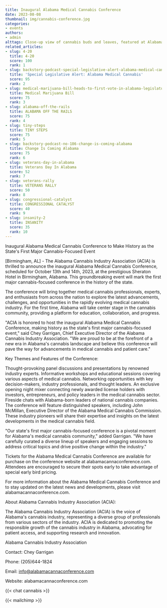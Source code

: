 ```yaml
---
title: Inaugural Alabama Medical Cannabis Conference
date: 2023-08-08
thumbnail: img/cannabis-conference.jpg
categories:
- events
authors:
- admin
alttags: Close-up view of cannabis buds and leaves, featured at Alabama’s first medical cannabis conference
related_articles:
- slug: 4-20
  title: 4-20
  score: 100
  rank: 1
- slug: backstory-podcast-special-legislative-alert-alabama-medical-cannabis
  title: 'Special Legislative Alert: Alabama Medical Cannabis'
  score: 95
  rank: 2
- slug: medical-marijuana-bill-heads-to-first-vote-in-alabama-legislature
  title: Medical Marijuana Bill
  score: 75
  rank: 3
- slug: alabama-off-the-rails
  title: ALABAMA OFF THE RAILS
  score: 75
  rank: 4
- slug: tiny-steps
  title: TINY STEPS
  score: 75
  rank: 5
- slug: backstory-podcast-no-186-change-is-coming-alabama
  title: Change Is Coming Alabama
  score: 75
  rank: 6
- slug: veterans-day-in-alabama
  title: Veterans Day In Alabama
  score: 52
  rank: 7
- slug: veterans-rally
  title: VETERANS RALLY
  score: 50
  rank: 8
- slug: congressional-catalyst
  title: CONGRESSIONAL CATALYST
  score: 40
  rank: 9
- slug: insanity-2
  title: INSANITY
  score: 35
  rank: 10
---
```

Inaugural Alabama Medical Cannabis Conference to Make History as the State's First Major Cannabis-Focused Event

[Birmingham, AL] - The Alabama Cannabis Industry Association (ACIA) is thrilled to announce the inaugural Alabama Medical Cannabis Conference, scheduled for October 13th and 14th, 2023, at the prestigious Sheraton Hotel in Birmingham, Alabama. This groundbreaking event will mark the first major cannabis-focused conference in the history of the state.

The conference will bring together medical cannabis professionals, experts, and enthusiasts from across the nation to explore the latest advancements, challenges, and opportunities in the rapidly evolving medical cannabis industry. For the first time, Alabama will take center stage in the cannabis community, providing a platform for education, collaboration, and progress.

"ACIA is honored to host the inaugural Alabama Medical Cannabis Conference, making history as the state's first major cannabis-focused event," said Chey Garrigan, Chief Executive Director of the Alabama Cannabis Industry Association. "We are proud to be at the forefront of a new era in Alabama's cannabis landscape and believe this conference will pave the way for advancements in medical cannabis and patient care."

Key Themes and Features of the Conference:

Thought-provoking panel discussions and presentations by renowned industry experts.
Informative workshops and educational sessions covering various aspects of medical cannabis.
Networking opportunities with key decision-makers, industry professionals, and thought leaders.
An exclusive opening night mixer connecting newly awarded license holders with investors, entrepreneurs, and policy leaders in the medical cannabis sector.
Fireside chats with Alabama-born leaders of national cannabis companies.
The conference will feature distinguished speakers, including John McMillan, Executive Director of the Alabama Medical Cannabis Commission. These industry pioneers will share their expertise and insights on the latest developments in the medical cannabis field.

"Our state's first major cannabis-focused conference is a pivotal moment for Alabama's medical cannabis community," added Garrigan. "We have carefully curated a diverse lineup of speakers and engaging sessions to address critical topics and drive positive change within the industry."

Tickets for the Alabama Medical Cannabis Conference are available for purchase on the conference website at alabamacannaconference.com. Attendees are encouraged to secure their spots early to take advantage of special early bird pricing.

For more information about the Alabama Medical Cannabis Conference and to stay updated on the latest news and developments, please visit alabamacannaconference.com.

About Alabama Cannabis Industry Association (ACIA):

The Alabama Cannabis Industry Association (ACIA) is the voice of Alabama's cannabis industry, representing a diverse group of professionals from various sectors of the industry. ACIA is dedicated to promoting the responsible growth of the cannabis industry in Alabama, advocating for patient access, and supporting research and innovation.

Alabama Cannabis Industry Association

Contact: Chey Garrigan

Phone: (205)644-1824

Email: info@alabamacannaconference.com

Website: alabamacannaconference.com


{{< chat cannabis >}}

{{< mailchimp >}}
